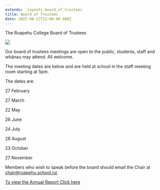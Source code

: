 ```yaml
---
extends: _layouts.board_of_trustees
title: Board of Trustees
date: 2025-08-27T12:00:00.000Z
---
```

The Ruapehu College Board of Trustees

![](https://res.cloudinary.com/ruapehu-college/image/upload/v1740965284/DSC_6958_ckong6.jpg)

Our board of trustees meetings are open to the public, students, staff and whānau may attend. All welcome. 

The meeting dates are below and are held at school in the staff meeting room starting at 5pm.

The dates are:

27 February

27 March

22 May

26 June

24 July

28 August

23 October

27 November

Members who wish to speak before the board should email the Chair at chair@ruapehu.school.nz.

[To view the Annual Report Click here](https://res.cloudinary.com/ruapehu-college/image/upload/v1746051956/Financial_Statements_1_1_c4nadz.pdf)
